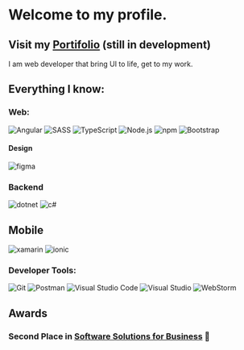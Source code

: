 # Welcome to my profile. 

## Visit my [Portifolio](https://lucass-teixeira.github.io//)  (still in development)

I am web developer that bring UI to life, get to my work.

## Everything I know:

### Web:
![Angular](https://img.shields.io/badge/Angular-0078D4?style=for-the-badge&logo=angular&color=darkred)
![SASS](https://img.shields.io/badge/Sass-CC6699?style=for-the-badge&logo=sass&logoColor=white)
![TypeScript](https://img.shields.io/badge/TypeScript-007ACC?style=for-the-badge&logo=typescript&logoColor=white)
![Node.js](https://img.shields.io/badge/Node.js-339933?style=for-the-badge&logo=nodedotjs&logoColor=white)
![npm](https://img.shields.io/badge/npm-CB3837?style=for-the-badge&logo=npm&logoColor=white)
![Bootstrap](https://img.shields.io/badge/Bootstrap-563D7C?style=for-the-badge&logo=bootstrap&logoColor=white)

#### Design
![figma](https://camo.githubusercontent.com/4a1038affbb2653ec140936555b3714ddc322526be8567b489e8423a795dea18/68747470733a2f2f696d672e736869656c64732e696f2f62616467652f4669676d612d4632344531453f7374796c653d666f722d7468652d6261646765266c6f676f3d6669676d61266c6f676f436f6c6f723d7768697465)

### Backend
![dotnet](https://img.shields.io/badge/dotnet-0078D4?style=for-the-badge&logo=dotnet&color=purple)
![c#](https://img.shields.io/badge/c%23%0A-0078D4?style=for-the-badge&logo=c-sharp&color=green)


## Mobile
![xamarin](https://img.shields.io/badge/xamarin-239120?style=for-the-badge&logo=xamarin&logoColor=white&color=blue)
![ionic](https://img.shields.io/badge/ionic-239120?style=for-the-badge&logo=ionic&logoColor=white&color=darkblue)

### Developer Tools:

![Git](https://img.shields.io/badge/Git-F05032?style=for-the-badge&logo=git&logoColor=white)
![Postman](https://img.shields.io/badge/Postman-FF6C37?style=for-the-badge&logo=Postman&logoColor=white)
![Visual Studio Code](https://img.shields.io/badge/Visual_Studio_Code-0078D4?style=for-the-badge&logo=visual%20studio%20code&logoColor=white)
![Visual Studio](https://img.shields.io/badge/Visual_Studio-5C2D91?style=for-the-badge&logo=visual%20studio&logoColor=white)
![WebStorm](https://img.shields.io/badge/WebStorm-000000?style=for-the-badge&logo=WebStorm&logoColor=white)

## Awards
### Second Place in [Software Solutions for Business](http://senai-to.com.br/Noticia.aspx?c=2a92e913-c81a-46f1-8812-9977f5bdf88c) 🥈



<!-- <html>
  <header>
    <link rel="stylesheet" href="https://cdn.jsdelivr.net/gh/devicons/devicon@v2.15.1/devicon.min.css">
  </header>
<h1 height="3rem">The only programmer that don't drink coffee :coffee: 😄.
  Welcome!</h1>
  <h3> About Me </h3>
<p>I am fond of learning new things. I competed nationaly representing state of São Paulo in IT Software Solutions for Businness. The ending results came out and I took second place. I am on donet and andgular environment.</p>
  <ul>
    <li> Second Place in Software Solutions for Businness Brazil <a href="http://senai-to.com.br/Noticia.aspx?c=2a92e913-c81a-46f1-8812-9977f5bdf88c">(national)</a></li>
    <li>🍕 I like solving problems and learning languages.</li>
  </ul>






